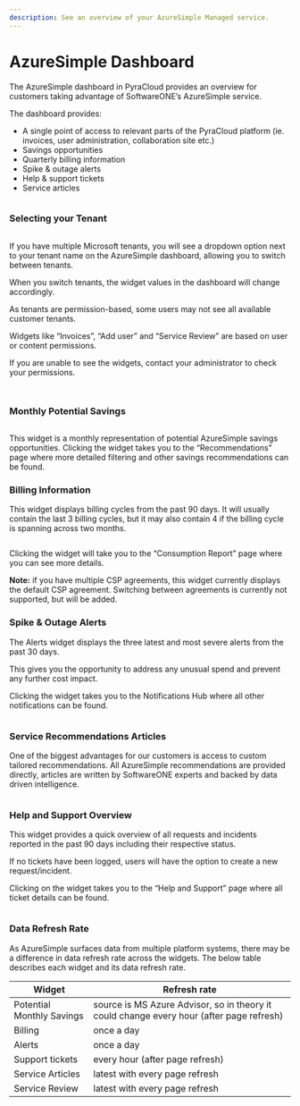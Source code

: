 ```yaml
---
description: See an overview of your AzureSimple Managed service.
---
```


# AzureSimple Dashboard

The AzureSimple dashboard in PyraCloud provides an overview for customers taking advantage of SoftwareONE’s AzureSimple service.

The dashboard provides:

* A single point of access to relevant parts of the PyraCloud platform (ie. invoices, user administration, collaboration site etc.)
* Savings opportunities
* Quarterly billing information
* Spike & outage alerts
* Help & support tickets
* Service articles

<figure><img src="../.gitbook/assets/image (13).png" alt=""><figcaption></figcaption></figure>

### Selecting your Tenant <a href="#selecting-your-tenant" id="selecting-your-tenant"></a>

<figure><img src="../.gitbook/assets/image (14).png" alt=""><figcaption></figcaption></figure>

If you have multiple Microsoft tenants, you will see a dropdown option next to your tenant name on the AzureSimple dashboard, allowing you to switch between tenants.

When you switch tenants, the widget values in the dashboard will change accordingly.

As tenants are permission-based, some users may not see all available customer tenants.

Widgets like “Invoices”, “Add user” and “Service Review” are based on user or content permissions.

If you are unable to see the widgets, contact your administrator to check your permissions.

<figure><img src="../.gitbook/assets/image (15).png" alt=""><figcaption></figcaption></figure>

<figure><img src="../.gitbook/assets/image (17).png" alt=""><figcaption></figcaption></figure>

### Monthly Potential Savings <a href="#monthly-potential-savings" id="monthly-potential-savings"></a>

<figure><img src="../.gitbook/assets/image (18).png" alt=""><figcaption></figcaption></figure>

This widget is a monthly representation of potential AzureSimple savings opportunities. Clicking the widget takes you to the “Recommendations” page where more detailed filtering and other savings recommendations can be found.

### Billing Information <a href="#billing-information" id="billing-information"></a>

This widget displays billing cycles from the past 90 days. It will usually contain the last 3 billing cycles, but it may also contain 4 if the billing cycle is spanning across two months.

<figure><img src="../.gitbook/assets/image (19).png" alt=""><figcaption></figcaption></figure>

Clicking the widget will take you to the “Consumption Report” page where you can see more details.

**Note:** if you have multiple CSP agreements, this widget currently displays the default CSP agreement. Switching between agreements is currently not supported, but will be added.

### Spike & Outage Alerts <a href="#spike-outage-alerts" id="spike-outage-alerts"></a>

The Alerts widget displays the three latest and most severe alerts from the past 30 days.

This gives you the opportunity to address any unusual spend and prevent any further cost impact.

Clicking the widget takes you to the Notifications Hub where all other notifications can be found.

<figure><img src="../.gitbook/assets/image (20).png" alt=""><figcaption></figcaption></figure>

### Service Recommendations Articles <a href="#service-recommendations-articles" id="service-recommendations-articles"></a>

One of the biggest advantages for our customers is access to custom tailored recommendations. All AzureSimple recommendations are provided directly, articles are written by SoftwareONE experts and backed by data driven intelligence.

<figure><img src="../.gitbook/assets/image (21).png" alt=""><figcaption></figcaption></figure>

### Help and Support Overview <a href="#help-and-support-overview" id="help-and-support-overview"></a>

This widget provides a quick overview of all requests and incidents reported in the past 90 days including their respective status.

If no tickets have been logged, users will have the option to create a new request/incident.

Clicking on the widget takes you to the “Help and Support” page where all ticket details can be found.

<figure><img src="../.gitbook/assets/image (22).png" alt=""><figcaption></figcaption></figure>

### Data Refresh Rate <a href="#data-refresh-rate" id="data-refresh-rate"></a>

As AzureSimple surfaces data from multiple platform systems, there may be a difference in data refresh rate across the widgets. The below table describes each widget and its data refresh rate.

| **Widget**                | **Refresh rate**                                                                         |
| ------------------------- | ---------------------------------------------------------------------------------------- |
| Potential Monthly Savings | source is MS Azure Advisor, so in theory it could change every hour (after page refresh) |
| Billing                   | once a day                                                                               |
| Alerts                    | once a day                                                                               |
| Support tickets           | every hour (after page refresh)                                                          |
| Service Articles          | latest with every page refresh                                                           |
| Service Review            | latest with every page refresh                                                           |

